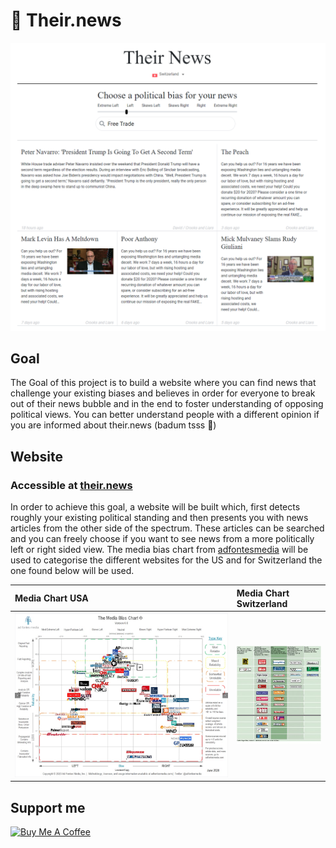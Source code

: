 # :newspaper: Their.news

![](screenshot.png)
## Goal
The Goal of this project is to build a website where you can find news that challenge your existing biases and believes in order for everyone to break out of their news bubble and in the end to foster understanding of opposing political views. You can better understand people with a different opinion if you are informed about their.news (badum tsss 🥁)

## Website

### Accessible at [their.news](https://their.news)

In order to achieve this goal, a website will be built which, first detects roughly your existing political standing and then presents you with news articles from the other side of the spectrum.
These articles can be searched and you can freely choose if you want to see news from a more politically left or right sided view.
The media bias chart from [adfontesmedia](https://www.adfontesmedia.com/download-the-media-bias-chart/) will be used to categorise the different websites for the US and for Switzerland the one found below will be used.

| Media Chart USA | Media Chart Switzerland     |
| :------------- | :------------- |
| ![](mediaChartUS.png)  | ![](mediaChartCH.jpg)       |


## Support me

<a href="https://www.buymeacoffee.com/hadjimina" target="_blank"><img src="https://cdn.buymeacoffee.com/buttons/v2/default-yellow.png" alt="Buy Me A Coffee" style="height: 60px !important;width: 217px !important;" ></a>
